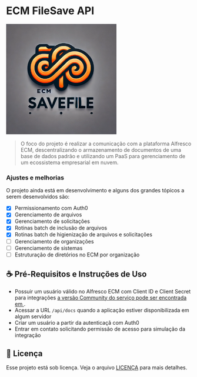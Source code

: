# ECM FileSave API

<img src="/resources/images/logo.png" width="300" height="300" alt="ECM FileSave">

> O foco do projeto é realizar a comunicação com a plataforma Alfresco ECM, descentralizando o armazenamento de documentos de uma base de dados padrão e utilizando um PaaS para gerenciamento de um ecossistema empresarial em nuvem.

### Ajustes e melhorias

O projeto ainda está em desenvolvimento e alguns dos grandes tópicos a serem desenvolvidos são:

- [x] Permissionamento com Auth0
- [x] Gerenciamento de arquivos
- [x] Gerenciamento de solicitações
- [x] Rotinas batch de inclusão de arquivos
- [x] Rotinas batch de higienização de arquivos e solicitações 
- [ ] Gerenciamento de organizações
- [ ] Gerenciamento de sistemas
- [ ] Estruturação de diretórios no ECM por organização

## ☕ Pré-Requisitos e Instruções de Uso

- Possuir um usuário válido no Alfresco ECM com Client ID e Client Secret para integrações [a versão Community do serviço pode ser encontrada em ](https://docs.alfresco.com/content-services/community/install/containers/).
- Acessar a URL `/api/docs` quando a aplicação estiver disponibilizada em algum servidor
- Criar um usuário a partir da autenticaçã com Auth0
- Entrar em contato solicitando permissão de acesso para simulação da integração

## 📝 Licença

Esse projeto está sob licença. Veja o arquivo [LICENÇA](LICENSE.md) para mais detalhes.
